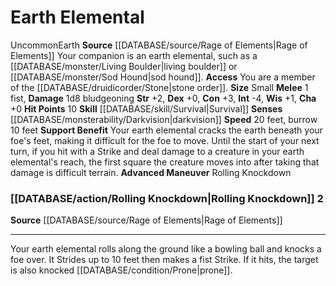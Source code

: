 ﻿---
burrow_speed: '10'
charisma: '+0'
constitution: '+3'
dexterity: '+0'
element: Earth
hp: '10'
id: '61'
intelligence: '-4'
land_speed: '20'
max_speed: '20'
name: Earth Elemental
rarity: Uncommon
sense:
- '[[DATABASE/monsterability/Darkvision|darkvision]]'
size: Small
skill:
- '[[DATABASE/skill/Survival|Survival]]'
source: '[[DATABASE/source/Rage of Elements|Rage of Elements]]'
speed:
- 20 feet
- burrow 10 feet
strength: '+2'
strength_req: '2'
trait:
- '[[DATABASE/trait/Earth|Earth]]'
- '[[DATABASE/trait/Uncommon|Uncommon]]'
type: Animal Companion
wisdom: '+1'

---
# Earth Elemental

<span class="trait-uncommon item-trait">Uncommon</span><span class="item-trait">Earth</span>
**Source** [[DATABASE/source/Rage of Elements|Rage of Elements]]
Your companion is an earth elemental, such as a [[DATABASE/monster/Living Boulder|living boulder]] or [[DATABASE/monster/Sod Hound|sod hound]].
**Access** You are a member of the [[DATABASE/druidicorder/Stone|stone order]].
**Size** Small
**Melee** <span class="action-icon">1</span> fist, **Damage** 1d8 bludgeoning
**Str** +2, **Dex** +0, **Con** +3, **Int** -4, **Wis** +1, **Cha** +0
**Hit Points** 10
**Skill** [[DATABASE/skill/Survival|Survival]] 
**Senses** [[DATABASE/monsterability/Darkvision|darkvision]]
**Speed** 20 feet, burrow 10 feet
**Support Benefit** Your earth elemental cracks the earth beneath your foe's feet, making it difficult for the foe to move. Until the start of your next turn, if you hit with a Strike and deal damage to a creature in your earth elemental's reach, the first square the creature moves into after taking that damage is difficult terrain.
**Advanced Maneuver** Rolling Knockdown

### [[DATABASE/action/Rolling Knockdown|Rolling Knockdown]] <span class="action-icon">2</span>

**Source** [[DATABASE/source/Rage of Elements|Rage of Elements]]

---
Your earth elemental rolls along the ground like a bowling ball and knocks a foe over. It Strides up to 10 feet then makes a fist Strike. If it hits, the target is also knocked [[DATABASE/condition/Prone|prone]].